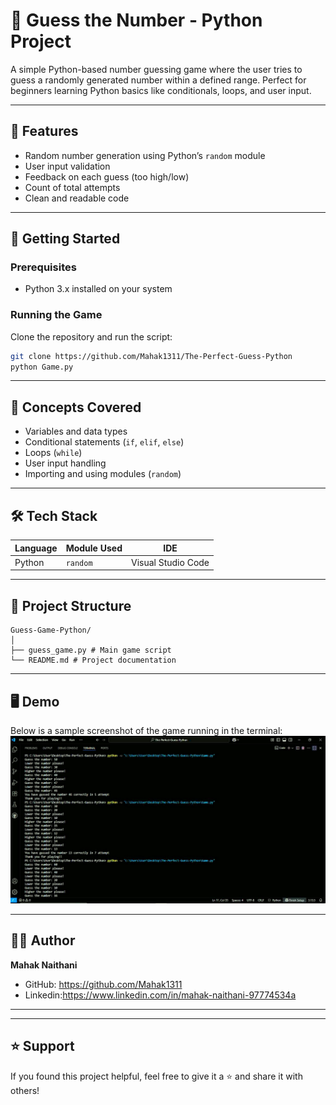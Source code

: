 # 🎯 Guess the Number - Python Project

A simple Python-based number guessing game where the user tries to guess a randomly generated number within a defined range. Perfect for beginners learning Python basics like conditionals, loops, and user input.

---

## 📌 Features

- Random number generation using Python’s `random` module
- User input validation
- Feedback on each guess (too high/low)
- Count of total attempts
- Clean and readable code

---

## 🚀 Getting Started

### Prerequisites
- Python 3.x installed on your system

### Running the Game
Clone the repository and run the script:

```bash
git clone https://github.com/Mahak1311/The-Perfect-Guess-Python
python Game.py
```

---

## 🧠 Concepts Covered

- Variables and data types
- Conditional statements (`if`, `elif`, `else`)
- Loops (`while`)
- User input handling
- Importing and using modules (`random`)
  
---

## 🛠️ Tech Stack

| Language | Module Used | IDE                |
|----------|--------------|--------------------|
| Python   | `random`     | Visual Studio Code |

---

## 📂 Project Structure

```
Guess-Game-Python/
│
├── guess_game.py # Main game script
└── README.md # Project documentation
```

---
## 🖥️ Demo

Below is a sample screenshot of the game running in the terminal:
![Game Demo](20250803_234933.jpg)

---


## 🧑‍💻 Author

**Mahak Naithani**
- GitHub: https://github.com/Mahak1311
- Linkedin:https://www.linkedin.com/in/mahak-naithani-97774534a

---


---

## ⭐ Support

If you found this project helpful, feel free to give it a ⭐ and share it with others!
